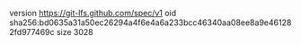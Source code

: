 version https://git-lfs.github.com/spec/v1
oid sha256:bd0635a31a50ec26294a4f6e4a6a233bcc46340aa08ee8a9e461282fd977469c
size 3028
